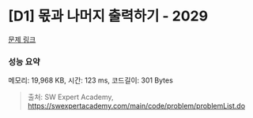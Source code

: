 # [D1] 몫과 나머지 출력하기 - 2029 

[문제 링크](https://swexpertacademy.com/main/code/problem/problemDetail.do?contestProbId=AV5QGNvKAtEDFAUq) 

### 성능 요약

메모리: 19,968 KB, 시간: 123 ms, 코드길이: 301 Bytes



> 출처: SW Expert Academy, https://swexpertacademy.com/main/code/problem/problemList.do